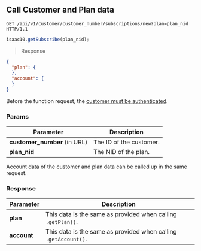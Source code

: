## Call Customer and Plan data

```http
GET /api/v1/customer/customer_number/subscriptions/new?plan=plan_nid HTTP/1.1
```

```javascript
isaac10.getSubscribe(plan_nid);
```


> Response

```json
{
  "plan": {
  },
  "account": {
  }
}
```

<aside class="success">
Before the function request, the <a href= "#customer-authentication"> customer must be authenticated</a>.
</aside>

### Params

Parameter | Description
----------|-------------
**customer_number** (in URL) | The ID of the customer.  
**plan_nid** | The NID of the plan.


Account data of the customer and plan data can be called up in the same request.


### Response

Parameter | Description
----------|-------------
**plan** | This data is the same as provided when calling `.getPlan()`.
**account** | This data is the same as provided when calling `.getAccount()`.
